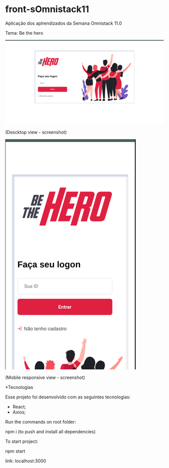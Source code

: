 # front-sOmnistack11
Aplicação dos aplrendizados da Semana Omnistack 11.0

Tema: Be the hero


![alt text](https://github.com/OSX-RSPlug-a/front-sOmnistack11/blob/master/assets/Screenshot_2020-03-31_04-28-04.png)

(Descktop view - screenshot)

![alt text](https://github.com/OSX-RSPlug-a/front-sOmnistack11/blob/master/assets/Screenshot_2020-03-31_04-28-48.png)

(Mobile responsive view - screenshot)


*Tecnologias

Esse projeto foi desenvolvido com as seguintes tecnologias:

   - React;
   - Axios;
   


Run the commands on root folder:

   npm i (to push and install all dependencies)
   
   
To start project:

   npm start

   link: localhost:3000
